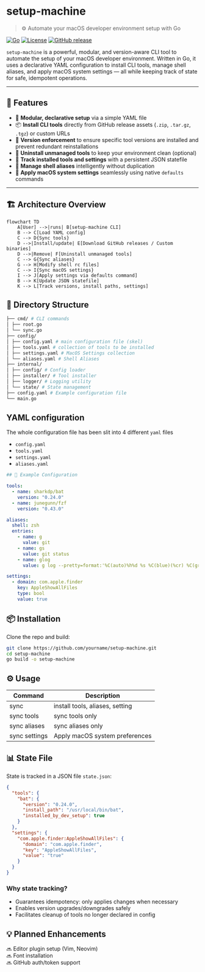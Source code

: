 # setup-machine

> ⚙️ Automate your macOS developer environment setup with Go

[![Go](https://img.shields.io/badge/go-1.20-blue.svg)](https://golang.org)
[![License](https://img.shields.io/badge/license-MIT-green.svg)](LICENSE)
[![GitHub release](https://img.shields.io/github/release/yourname/setup-machine.svg)](https://github.com/yourname/setup-machine/releases)

`setup-machine` is a powerful, modular, and version-aware CLI tool to automate the setup of your macOS developer environment. Written in Go, it uses a declarative YAML configuration to install CLI tools, manage shell aliases, and apply macOS system settings — all while keeping track of state for safe, idempotent operations.

---

## 🚀 Features

- 🧩 **Modular, declarative setup** via a simple YAML file
- 📦 **Install CLI tools** directly from GitHub release assets (`.zip`, `.tar.gz`, `.tgz`) or custom URLs
- 🔐 **Version enforcement** to ensure specific tool versions are installed and prevent redundant reinstallations
- 🧹 **Uninstall unmanaged tools** to keep your environment clean (optional)
- 🧠 **Track installed tools and settings** with a persistent JSON statefile
- 🐚 **Manage shell aliases** intelligently without duplication
- 🍎 **Apply macOS system settings** seamlessly using native `defaults` commands

---

## 🏗️ Architecture Overview

```mermaid
flowchart TD
    A[User] -->|runs| B[setup-machine CLI]
    B --> C[Load YAML config]
    C --> D{Sync tools}
    D -->|Install/update| E[Download GitHub releases / Custom binaries]
    D -->|Remove| F[Uninstall unmanaged tools]
    C --> G{Sync aliases}
    G --> H[Modify shell rc files]
    C --> I{Sync macOS settings}
    I --> J[Apply settings via defaults command]
    B --> K[Update JSON statefile]
    K --> L[Track versions, install paths, settings]
```

## 📁 Directory Structure

```Bash
├── cmd/ # CLI commands
│ ├── root.go
│ └── sync.go 
├── config/
│ ├── config.yaml # main configuration file (skel)
│ ├── tools.yaml # collection of tools to be installed
│ ├── settings.yaml # MacOS Settings collection
│ └── aliases.yaml # Shell Aliases
├── internal/
│ ├── config/ # Config loader
│ ├── installer/ # Tool installer
│ ├── logger/ # Logging utility
│ └── state/ # State management
├── config.yaml # Example configuration file
└── main.go
```

## YAML configuration
The whole configuration file has been slit into 4 different `yaml` files

- `config.yaml`
- `tools.yaml`
- `settings.yaml`
- `aliases.yaml`

```yaml
## 🧪 Example Configuration

tools:
  - name: sharkdp/bat
    version: "0.24.0"
  - name: junegunn/fzf
    version: "0.43.0"

aliases:
  shell: zsh
  entries:
    - name: g
      value: git
    - name: gs
      value: git status
    - name: glog
      value: g log --pretty=format:'%C(auto)%h%d %s %C(blue)(%cr) %C(green)<%an>' --graph --all

settings:
  - domain: com.apple.finder
    key: AppleShowAllFiles
    type: bool
    value: true
```

## 📦 Installation
Clone the repo and build:
```Bash
git clone https://github.com/yourname/setup-machine.git
cd setup-machine
go build -o setup-machine
```

## ⚙️ Usage

| Command       | Description                     |
|---------------|---------------------------------|
| sync          | install tools, aliases, setting |
| sync tools    | sync tools only                 |
| sync aliases  | sync aliases only               |
| sync settings | Apply macOS system preferences  |

## 📊 State File
State is tracked in a JSON file `state.json`:
```json
{
  "tools": {
    "bat": {
      "version": "0.24.0",
      "install_path": "/usr/local/bin/bat",
      "installed_by_dev_setup": true
    }
  },
  "settings": {
    "com.apple.finder:AppleShowAllFiles": {
      "domain": "com.apple.finder",
      "key": "AppleShowAllFiles",
      "value": "true"
    }
  }
}

```
### Why state tracking?
- Guarantees idempotency: only applies changes when necessary 
- Enables version upgrades/downgrades safely 
- Facilitates cleanup of tools no longer declared in config

## 💡 Planned Enhancements
🔜 Editor plugin setup (Vim, Neovim)  
🔜 Font installation  
🔜 GitHub auth/token support